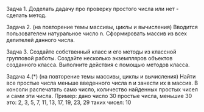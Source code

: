Задча 1.
Доделать дадачу про проверку простого числа или нет - сделать метод.

Задача 2.
(на повторение темы массивы, циклы и вычисления)
Вводится пользователем натуральное число n. Сформировать массив из всех делителей данного числа.

Задча 3.
Создайте собственный класс и его методы из классной групповой работы.
Создайте несколько экземпляров объектов созданного класса.
Выполните действия с помощью методов класса.

Задача 4.(*)
(на повторение темы массивы, циклы и вычисления)
Найти все простые числа меньше введенного числа n и занести их в массив.
В консоли распечатать само число, количество найденных простых чисел и сами эти числа.
Пример:
дано число 30
простые числа, меньшие 30 это: 2, 3, 5, 7, 11, 13, 17, 19, 23, 29
таких чисел: 10










